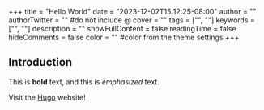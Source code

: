 +++
title = "Hello World"
date = "2023-12-02T15:12:25-08:00"
author = ""
authorTwitter = "" #do not include @
cover = ""
tags = ["", ""]
keywords = ["", ""]
description = ""
showFullContent = false
readingTime = false
hideComments = false
color = "" #color from the theme settings
+++

## Introduction

This is **bold** text, and this is *emphasized* text.

Visit the [Hugo](https://gohugo.io) website!